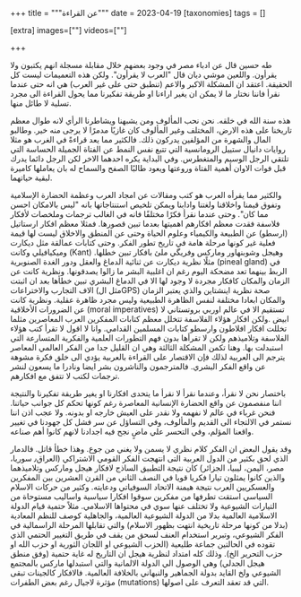 
+++
title = """عن القراءة"""
date = 2023-04-19
[taxonomies]
tags = []

[extra]
images=[""]
videos=[""]

+++

طه حسين قال عن ادباء مصر  في وجود بعضهم خلال مقابلة مسجلة انهم يكتبون ولا يقرأون. واللعين موشي ديان قال "العرب لا يقرأون". ولكن هذه التعميمات ليست كل الحقيقة. اعتقد ان المشكلة الاكبر والاعم (تنطبق حتى على غير العرب) هي انه حتى عندما نقرأ فاننا نختار ما لا يمكن ان يغير اراءنا او طريقة تفكيرنا مما يحول القراءة الى مجرد تسلية لا طائل منها. 

هذه سنة الله في خلقه. نحن نحب المألوف ومن يشبهنا ويشاطرنا الرأي لانه طوال معظم تاريخنا على هذه الارض، المختلف وغير المألوف كان غازيًا مدمرًا لا يرجى منه خير. وطالبو المال والشهرة من المؤلفين يدركون ذلك. فالكثير مما يعد قراءةً في الغرب هو مثلا روايات دانيال ستييل الرومانسية التي تتبع نفس النمط عن الفتاة الجميلة الحساسة التي تلتقي الرجل الوسيم والمتغطرس. وفي البداية يكره احدهما الاخر لكن الرجل دائما يدرك قبل فوات الاوان أهمية الفتاة وروعتها ويعود طالبًا الصفح والسماح له بان يعاملها كاميرة لبقية حياتهما. 

والكثير مما يقرأه العرب هو كتب ومقالات عن امجاد العرب وعظمة الحضارة الإسلامية وتفوق قيمنا واخلاقنا ولغتنا وادابنا ويمكن تلخيص استنتاجاتها بانه "ليس بالامكان احسن مما كان". وحتى عندما نقرأ فكرًا مختلفًا فانه في الغالب ترجمات وملخصات لأفكار فلاسفة فقدت معظم افكارهم اهميتها بعدما تبين قصورها. فمثلا معظم افكار ارستاتيل (ارسطو) عن الطبيعة والكيمياء وعلوم الحياة وحتى عن المنطق والاخلاق ليست لها قيمة فعلية غير كونها مرحلة هامة في تاريخ تطور الفكر. وحتى كتابات عمالقة مثل ديكارت وميكيافيلي وكانت (Kant) وهيجل وشوبنهاور وماركس وفريگي ملئ بافكار تبين خطلها. مثلًا نظرية ديكارت عن ثنائية الدماغ والعقل ودور الغدة الصنوبرية (pineal gland) في الربط بينهما تعد مضحكة اليوم رغم ان اغلبية البشر ما زالوا يصدقونها. ونظرية كانت عن الزمان والمكان كافكار مجردة لا وجود لها الا في الدماغ البشري تبين خطأها بعد ان اثبتت الاف التجارب والاختراعات (مثل الGPS) صحة نظرية اينشتاين والذي يعتبر الزمان والمكان ابعادا مختلفة لنفس الظاهرة الطبيعية وليس مجرد ظاهرة عقلية. ونظرية كانت عن الضرورات الأخلاقية (moral imperatives) ‪لا‬ تستقيم الا في عالم اوربي بروتستاني ابيض .ولكن افكار هؤلاء الفلاسفة تتخلل معظم كتابات المفكرين العرب المعاصرين مثلما تخللت افكار افلاطون وارسطو كتابات المسلمين القدامي. وانا لا اقول لا تقرأ كتب هؤلاء الفلاسفة وتلاميذهم ولكن لا تقرأها بدون فهم التطورات العلمية والفكرية المتسارعة التي استبدلت بها. وهنا تكمن المشكلة الثالثة وهي ان القليل جدا من الفكر العالمي المعاصر يترجم الى العربية لذلك فإن الاقتصار على القراءة بالعربية يؤدي الى خلق فكرة مشوهة عن واقع الفكر البشري. فالمترجمون والناشرون بشر ايضا ونادرا ما يسعون لنشر ترجمات لكتب لا تتفق مع افكارهم. 

باختصار نحن لا نقرأ، وعندما نقرأ لا نقرأ ما يتحدى افكارنا او يغير طريقة تفكيرنا والنتيجة اننا منفصمون عن واقع الحضارة الإنسانية المعاصرة رغم كونها تحكم كل جوانب حياتنا. فنحن غرباء في عالم لا نفهمه ولا نقدر على العيش خارجه او بدونه. ولا عجب اذن اننا نستمر في الالتجاء الى القديم والمألوف، وفي التساؤل عن سر فشل كل جهودنا في تغيير واقعنا المؤلم، وفي التحسر علي ماضٍ نجح فيه اجدادنا لانهم كانوا أهم صناعه.

 وقد يقول البعض ان الفكر كلام نظري لا يسمن ولا يغني من جوع. وهذا خطأ قاتل. فالدمار الذي لحق بكثير من الدول العربية التى انتهجت الفكر القومي الاشتراكي (العراق٫ سوريا، مصر، اليمن، ليبيا، الجزائر) كان نتيجة التطبيق الساذج لافكار هيجل وماركس وتلاميذهما والذين كانوا يمثلون تيارا فكريا قويا في النصف الثاني من القرن العشرين بين المفكرين والعسكريين العرب نتيجة هيمنة الاتحاد السوفياتي ودعايته. وكثير من حركات الاسلام السياسي استقت تطرفها من مفكرين سوقوا افكارا سياسية واساليب مستوحاة من التيارات الشيوعية ولا تختلف عنها سوي في محتواها الاسلامي. مثلاً حتمية قيام الدولة الاسلامية العالمية بدلا من الدولة الشيوعية العالمية، والجاهلية كوصف للنظم المعادية (بدلا من كونها مرحلة تاريخية انتهت بظهور الاسلام) والتي تقابلها المرحلة الراسمالية في الفكر الشيوعي، وتبرير استخدام العنف لسحق من يقف في طريق التغيير الحتمي الذي تقوده في الحالتين جماعة طليعية (الحزب الشيوعي او اللجان الثورية او حزب الله او حزب التحرير الخ). وذلك كله امتداد لنظرية هيجل ان التاريخ له غاية حتمية (وفق منطق هيجل الجدلي) وهي الوصول الي الدولة الالمانية والتي استبدلها ماركس بالمجتمع الشيوعي ولخ القايد بدولة الجماهير والنبهاني بالخلافة العالمية.  فالافكار كالجينات تبقى مؤثرة لاجيال رغم بعض الطفرات (mutations) التي قد تعقد التعرف على اصولها.
